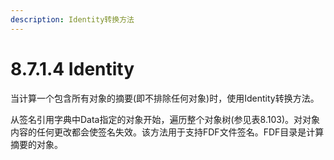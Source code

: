 ```yaml
---
description: Identity转换方法
---
```


# 8.7.1.4 Identity

当计算一个包含所有对象的摘要(即不排除任何对象)时，使用Identity转换方法。

从签名引用字典中Data指定的对象开始，遍历整个对象树(参见表8.103)。对对象内容的任何更改都会使签名失效。该方法用于支持FDF文件签名。FDF目录是计算摘要的对象。
